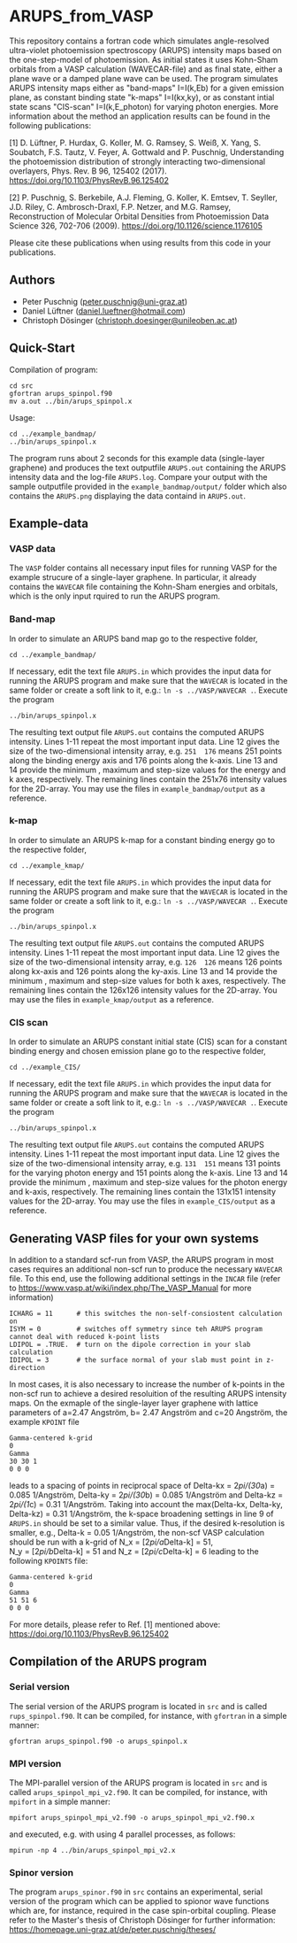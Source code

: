 # ARUPS_from_VASP
This repository contains a fortran code which simulates angle-resolved ultra-violet photoemission spectroscopy (ARUPS) intensity maps based on the one-step-model of photoemission. As initial states it uses Kohn-Sham orbitals from a VASP calculation (WAVECAR-file) and as final state, either a plane wave or a damped plane wave can be used. The program simulates ARUPS intensity maps either as "band-maps" I=I(k,Eb) for a given emission plane, as constant binding state "k-maps" I=I(kx,ky), or as constant intial state scans "CIS-scan" I=I(k,E_photon) for varying photon energies. More information about the method an application results can be found in the following publications:

[1] D. Lüftner, P. Hurdax, G. Koller, M. G. Ramsey, S. Weiß, X. Yang, S. Soubatch, F.S. Tautz, V. Feyer, A. Gottwald and P. Puschnig,
Understanding the photoemission distribution of strongly interacting two-dimensional overlayers,
Phys. Rev. B 96, 125402 (2017).
https://doi.org/10.1103/PhysRevB.96.125402

[2] P. Puschnig, S. Berkebile, A.J. Fleming, G. Koller, K. Emtsev, T. Seyller, J.D. Riley, C. Ambrosch-Draxl, F.P. Netzer, and M.G. Ramsey,
Reconstruction of Molecular Orbital Densities from Photoemission Data
Science 326, 702-706 (2009).
https://doi.org/10.1126/science.1176105

Please cite these publications when using results from this code in your publications.

## Authors
- Peter Puschnig (peter.puschnig@uni-graz.at)
- Daniel Lüftner (daniel.lueftner@hotmail.com)
- Christoph Dösinger (christoph.doesinger@unileoben.ac.at)

## Quick-Start

Compilation of program:

    cd src
    gfortran arups_spinpol.f90
    mv a.out ../bin/arups_spinpol.x

Usage:

    cd ../example_bandmap/
    ../bin/arups_spinpol.x

The program runs about 2 seconds for this example data (single-layer graphene) and produces the text outputfile `ARUPS.out` containing the ARUPS intensity data and the log-file `ARUPS.log`. 
Compare your output with the sample outputfile provided in the `example_bandmap/output/` folder which also contains the `ARUPS.png` displaying the data containd in `ARUPS.out`.

## Example-data

### VASP data

The `VASP` folder contains all necessary input files for running VASP for the example strucure of a single-layer graphene. 
In particular, it already contains the `WAVECAR` file containing the Kohn-Sham energies and orbitals, which is the only input rquired to run the ARUPS program.

### Band-map

In order to simulate an ARUPS band map go to the respective folder,

    cd ../example_bandmap/
    
If necessary, edit the text file `ARUPS.in` which provides the input data for running the ARUPS program and 
make sure that the `WAVECAR` is located in the same folder or create a soft link to it, e.g.: `ln -s ../VASP/WAVECAR .`. Execute the program  

    ../bin/arups_spinpol.x    
    
The resulting text output file `ARUPS.out` contains the computed ARUPS intensity. Lines 1-11 repeat the most important input data.
Line 12 gives the size of the two-dimensional intensity array, e.g. `251  176` means 251 points along the binding energy axis and 176 points along the k-axis.
Line 13 and 14 provide the minimum , maximum and step-size values for the energy and k axes, respectively. The remaining lines contain the 251x76 intensity values for the 2D-array.
You may use the files in `example_bandmap/output` as a reference.

### k-map

In order to simulate an ARUPS k-map for a constant binding energy go to the respective folder,

    cd ../example_kmap/
    
If necessary, edit the text file `ARUPS.in` which provides the input data for running the ARUPS program and 
make sure that the `WAVECAR` is located in the same folder or create a soft link to it, e.g.: `ln -s ../VASP/WAVECAR .`. Execute the program  

    ../bin/arups_spinpol.x    
    
The resulting text output file `ARUPS.out` contains the computed ARUPS intensity. Lines 1-11 repeat the most important input data.
Line 12 gives the size of the two-dimensional intensity array, e.g. `126  126` means 126 points along kx-axis and 126 points along the ky-axis.
Line 13 and 14 provide the minimum , maximum and step-size values for both k axes, respectively. The remaining lines contain the 126x126 intensity values for the 2D-array.
You may use the files in `example_kmap/output` as a reference.


### CIS scan

In order to simulate an ARUPS constant initial state (CIS) scan for a constant binding energy and chosen emission plane go to the respective folder,

    cd ../example_CIS/
    
If necessary, edit the text file `ARUPS.in` which provides the input data for running the ARUPS program and 
make sure that the `WAVECAR` is located in the same folder or create a soft link to it, e.g.: `ln -s ../VASP/WAVECAR .`. Execute the program  

    ../bin/arups_spinpol.x    
    
The resulting text output file `ARUPS.out` contains the computed ARUPS intensity. Lines 1-11 repeat the most important input data.
Line 12 gives the size of the two-dimensional intensity array, e.g. `131  151` means 131 points for the varying photon energy and 151 points along the k-axis.
Line 13 and 14 provide the minimum , maximum and step-size values for the photon energy and k-axis, respectively. The remaining lines contain the 131x151 intensity values for the 2D-array.
You may use the files in `example_CIS/output` as a reference.

## Generating VASP files for your own systems

In addition to a standard scf-run from VASP, the ARUPS program in most cases requires an additional non-scf run to produce the necessary `WAVECAR` file.
To this end, use the following additional settings in the `INCAR` file (refer to https://www.vasp.at/wiki/index.php/The_VASP_Manual for more information)

    ICHARG = 11      # this switches the non-self-consiostent calculation on
    ISYM = 0         # switches off symmetry since teh ARUPS program cannot deal with reduced k-point lists
    LDIPOL = .TRUE.  # turn on the dipole correction in your slab calculation
    IDIPOL = 3       # the surface normal of your slab must point in z-direction
    
In most cases, it is also necessary to increase the number of k-points in the non-scf run to achieve a desired resoluition of the resulting ARUPS intensity maps. 
On the exmaple of the single-layer layer graphene with lattice parameters of a=2.47 Angström, b= 2.47 Angström and c=20 Angström, the example `KPOINT` file

    Gamma-centered k-grid                           
    0
    Gamma
    30 30 1 
    0 0 0

leads to a spacing of points in reciprocal space of Delta-kx = 2*pi/(30*a) = 0.085 1/Angström, Delta-ky = 2*pi/(30*b) = 0.085 1/Angström and Delta-kz = 2*pi/(1*c) = 0.31 1/Angström. 
Taking into account the max(Delta-kx, Delta-ky, Delta-kz) = 0.31 1/Angström, the k-space broadening settings in line 9 of `ARUPS.in` should be set to a similar value. 
Thus, if the desired k-resolution is smaller, e.g., Delta-k = 0.05 1/Angström, the non-scf VASP calculation should be run with a k-grid of N_x = [2*pi/a*Delta-k] = 51,  
N_y = [2*pi/b*Delta-k] = 51 and N_z = [2*pi/c*Delta-k] = 6 leading to the following `KPOINTS` file:

    Gamma-centered k-grid                           
    0
    Gamma
    51 51 6 
    0 0 0

For more details, please refer to Ref. [1] mentioned above: https://doi.org/10.1103/PhysRevB.96.125402 

## Compilation of the ARUPS program

### Serial version

The serial version of the ARUPS program is located in `src` and is called `rups_spinpol.f90`. It can be compiled, for instance, with `gfortran` in a simple manner:

    gfortran arups_spinpol.f90 -o arups_spinpol.x
    
### MPI version

The MPI-parallel version of the ARUPS program is located in `src` and is called `arups_spinpol_mpi_v2.f90`. It can be compiled, for instance, with `mpifort` in a simple manner:

    mpifort arups_spinpol_mpi_v2.f90 -o arups_spinpol_mpi_v2.f90.x
    
and executed, e.g. with using 4 parallel processes, as follows:

    mpirun -np 4 ../bin/arups_spinpol_mpi_v2.x
    
### Spinor version

The program `arups_spinor.f90` in `src` contains an experimental, serial version of the program which can be applied to spionor wave functions which are, for instance, 
required in the case spin-orbital coupling. Please refer to the Master's thesis of Christoph Dösinger for further information: https://homepage.uni-graz.at/de/peter.puschnig/theses/ 

